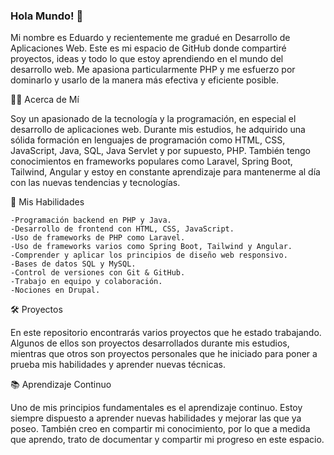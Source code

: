 ### Hola Mundo! 👋

<!--
**evilgar0503/evilgar0503** is a ✨ _special_ ✨ repository because its `README.md` (this file) appears on your GitHub profile.

Here are some ideas to get you started:

- 🔭 I’m currently working on ...
- 🌱 I’m currently learning ...
- 👯 I’m looking to collaborate on ...
- 🤔 I’m looking for help with ...
- 💬 Ask me about ...
- 📫 How to reach me: ...
- 😄 Pronouns: ...
- ⚡ Fun fact: ...
-->

Mi nombre es Eduardo y recientemente me gradué en Desarrollo de Aplicaciones Web. Este es mi espacio de GitHub donde compartiré proyectos, ideas y todo lo que estoy aprendiendo en el mundo del desarrollo web. Me apasiona particularmente PHP y me esfuerzo por dominarlo y usarlo de la manera más efectiva y eficiente posible.

👨‍💻 Acerca de Mí

Soy un apasionado de la tecnología y la programación, en especial el desarrollo de aplicaciones web. Durante mis estudios, he adquirido una sólida formación en lenguajes de programación como HTML, CSS, JavaScript, Java, SQL, Java Servlet y por supuesto, PHP. También tengo conocimientos en frameworks populares como Laravel, Spring Boot, Tailwind, Angular y estoy en constante aprendizaje para mantenerme al día con las nuevas tendencias y tecnologías.

🚀 Mis Habilidades

    -Programación backend en PHP y Java.
    -Desarrollo de frontend con HTML, CSS, JavaScript.
    -Uso de frameworks de PHP como Laravel.
    -Uso de frameworks varios como Spring Boot, Tailwind y Angular.
    -Comprender y aplicar los principios de diseño web responsivo.
    -Bases de datos SQL y MySQL.
    -Control de versiones con Git & GitHub.
    -Trabajo en equipo y colaboración.
    -Nociones en Drupal.


🛠️ Proyectos

En este repositorio encontrarás varios proyectos que he estado trabajando. Algunos de ellos son proyectos desarrollados durante mis estudios, mientras que otros son proyectos personales que he iniciado para poner a prueba mis habilidades y aprender nuevas técnicas.

📚 Aprendizaje Continuo

Uno de mis principios fundamentales es el aprendizaje continuo. Estoy siempre dispuesto a aprender nuevas habilidades y mejorar las que ya poseo. También creo en compartir mi conocimiento, por lo que a medida que aprendo, trato de documentar y compartir mi progreso en este espacio.
